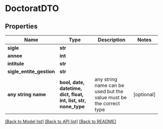 # DoctoratDTO


## Properties
Name | Type | Description | Notes
------------ | ------------- | ------------- | -------------
**sigle** | **str** |  | 
**annee** | **int** |  | 
**intitule** | **str** |  | 
**sigle_entite_gestion** | **str** |  | 
**any string name** | **bool, date, datetime, dict, float, int, list, str, none_type** | any string name can be used but the value must be the correct type | [optional]

[[Back to Model list]](../README.md#documentation-for-models) [[Back to API list]](../README.md#documentation-for-api-endpoints) [[Back to README]](../README.md)


